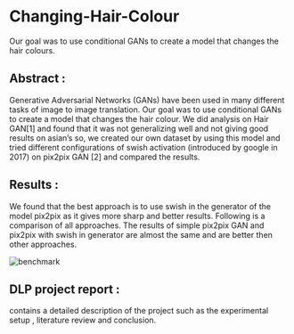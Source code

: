 # Changing-Hair-Colour
 Our goal was to use conditional GANs to create a model that changes the hair colours.
 
 
 ## Abstract :
 Generative Adversarial Networks (GANs) have been used in many different tasks of
 image to image translation. Our goal was to use conditional GANs to create a model
 that changes the hair colour. We did analysis on Hair GAN[1] and found that it was
 not generalizing well and not giving good results on asian’s so,
 we created our own dataset by using this model and tried different configurations of
 swish activation (introduced by google in 2017) on pix2pix GAN [2] and compared the
 results.
 
 ## Results :
 We found that the best approach is to use swish in the generator of the model pix2pix as it gives more sharp and better results. Following is a comparison of all approaches. 
 The results of simple pix2pix GAN and pix2pix with swish in generator are almost the same and are better then other approaches. 
 
 ![benchmark](https://github.com/[Samran-ELahi]/[Changing-Hair-colour]/blob/[master]/capture.png?raw=true)

 
 ## DLP project report :
 contains a detailed description of the project such as the experimental setup , literature review and conclusion.
 
 
 
 
